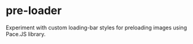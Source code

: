 # pre-loader

Experiment with custom loading-bar styles for preloading images using Pace.JS library.
